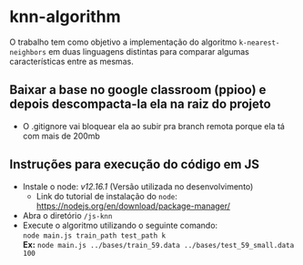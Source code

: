 # knn-algorithm

O trabalho tem como objetivo a implementação do algoritmo `k-nearest-neighbors` em duas linguagens distintas para comparar algumas características entre as mesmas.

## Baixar a base no google classroom (ppioo) e depois descompacta-la ela na raiz do projeto

- O .gitignore vai bloquear ela ao subir pra branch remota porque ela tá com mais de 200mb

## Instruções para execução do código em JS

- Instale o node: *v12.16.1* (Versão utilizada no desenvolvimento)
  - Link do tutorial de instalação do `node`: https://nodejs.org/en/download/package-manager/
- Abra o diretório `/js-knn`
- Execute o algoritmo utilizando o seguinte comando: </br>
  `node main.js train_path test_path k` </br>
  **Ex:** `node main.js ../bases/train_59.data ../bases/test_59_small.data 100`
